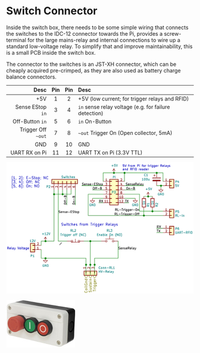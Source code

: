 Switch Connector
================

Inside the switch box, there needs to be some simple wiring that connects
the switches to the IDC-12 connector towards the Pi, provides a screw-terminal
for the large mains-relay and internal connections to wire up a standard
low-voltage relay. To simplify that and improve maintainability, this is a
small PCB inside the switch box.

The connector to the switches is an JST-XH connector, which can be cheaply
acquired pre-crimped, as they are also used as battery charge balance
connectors.

| Desc               | Pin | Pin | Desc
|-------------------:|:---:|:---:|:-----------------------------
|               +5V  |   1 |   2 | +5V (low current; for trigger relays and RFID)
|   Sense EStop `in` |   3 |   4 | `in` sense relay voltage (e.g. for failure detection)
|    Off-Button `in` |   5 |   6 | `in` On-Button
| Trigger Off `~out` |   7 |   8 | `~out` Trigger On (Open collector, 5mA)
|               GND  |   9 |  10 | GND
|     UART RX on Pi  |  11 |  12 | UART TX on Pi (3.3V TTL)

![](../../img/switch-connector-schem.png)

![](../../img/switch-box.jpg)